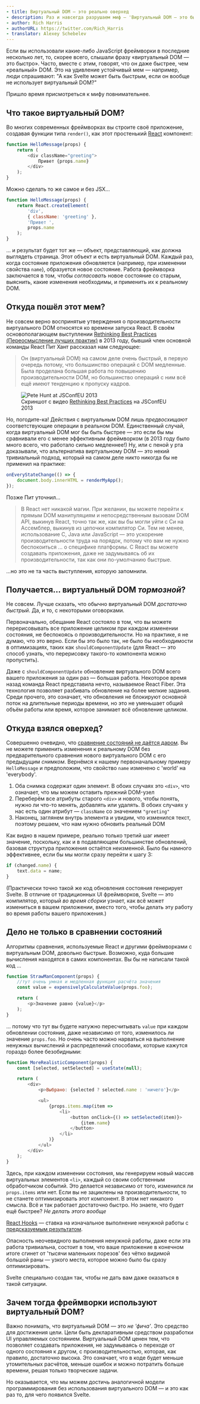 ```yaml
---
- title: Виртуальный DOM — это реально оверхед
- description: Раз и навсегда разрушаем миф — 'Виртуальный DOM — это быстро'
- author: Rich Harris
- authorURL: https://twitter.com/Rich_Harris
- translator: Alexey Schebelev
---
```


Если вы использовали какие-либо JavaScript фреймворки в последние несколько лет, то, скорее всего, слышали фразу «виртуальный DOM — это быстро». Часто, вместе с этим, говорят, что он даже быстрее, чем «реальный» DOM. Это на удивление устойчивый мем — например, люди спрашивают: "А как Svelte может быть быстрым, если он вообще не использует виртуальный DOM?"

Пришло время присмотреться к мифу повнимательнее.


## Что такое виртуальный DOM?

Во многих современных фреймворках вы строите своё приложение, создавая функции типа `render()`, как этот простенький [React](https://reactjs.org/) компонент:

```js
function HelloMessage(props) {
	return (
		<div className="greeting">
			Привет {props.name}
		</div>
	);
}
```

Можно сделать то же самое и без JSX...

```js
function HelloMessage(props) {
	return React.createElement(
		'div',
		{ className: 'greeting' },
		'Привет ',
		props.name
	);
}
```

... и результат будет тот же — объект, представляющий, как должна выглядеть страница. Этот объект и есть виртуальный DOM. Каждый раз, когда состояние приложения обновляется (например, при изменении свойства `name`), образуется новое состояние. Работа фреймворка заключается в том, чтобы *согласовать* новое состояние со старым, выяснить, какие изменения необходимы, и применить их к реальному DOM.


## Откуда пошёл этот мем?

Не совсем верно воспринятые утверждения о производительности виртуального DOM относятся ко времени запуска React. В своём основополагающем выступлении [Rethinking Best Practices (Переосмысление лучших практик)](https://www.youtube.com/watch?v=x7cQ3mrcKaY) в 2013 году, бывший член основной команды React Пит Хант рассказал нам следующее:

> Он (виртуальный DOM) на самом деле очень быстрый, в первую очередь потому, что большинство операций c DOM медленные. Была проделана большая работа по повышению производительности DOM, но большинство операций с ним всё ещё имеют тенденцию к пропуску кадров.

<figure>
	<img alt="Pete Hunt at JSConfEU 2013" src="/media/rethinking-best-practices.jpg">
	<figcaption>Скриншот с видео <a href="https://www.youtube.com/watch?v=x7cQ3mrcKaY">Rethinking Best Practices</a> на JSConfEU 2013</figcaption>
</figure>

Но, погодите-ка! Действия с виртуальным DOM лишь *предвосхищают* соответствующие операции в реальном DOM. Единственный случай, когда виртуальный DOM мог бы быть быстрее — это если бы мы сравнивали его с менее эффективным фреймворком (в 2013 году было много всего, что работало сильно медленнее!) Ну, или с пеной у рта доказывали, что альтернатива виртуальному DOM — это некий тривиальный подход, который на самом деле никто никогда бы не применил на практике:

```js
onEveryStateChange(() => {
	document.body.innerHTML = renderMyApp();
});
```

Позже Пит уточнил...

> В React нет никакой магии. При желании, вы можете перейти к прямым DOM манипуляциям и непосредственным вызовам DOM API, выкинув React, точно так же, как вы бы могли уйти с Си на Ассемблер, выкинув из цепочки компилятор Cи. Тем не менее, использование C, Java или JavaScript — это ускорение производительности труда на порядок, потому что вам не нужно беспокоиться ... о специфике платформы. С React вы можете создавать приложения, даже не задумываясь об их производительности, так как они по-умолчанию быстрые.

...но это не та часть выступления, которую запомнили.



## Получается...  виртуальный DOM *тормозной*?


Не совсем. Лучше сказать, что обычно виртуальный DOM *достаточно быстрый*. Да, и то, с некоторыми оговорками.

Первоначально, обещание React состояло в том, что вы можете перерисовывать все приложение целиком при каждом изменении состояния, не беспокоясь о производительности. Но на практике, я не думаю, что это верно. Если бы это было так, не было бы необходимости в оптимизациях, таких как `shouldComponentUpdate` (для React — это способ узнать, что перерисовку такого-то компонента можно пропустить).

Даже с `shouldComponentUpdate` обновление виртуального DOM всего вашего приложения за один раз — большая работа. Некоторое время назад команда React представила нечто, называемое React Fiber. Эта технология позволяет разбивать обновление на более мелкие задания. Среди прочего, это означает, что обновления не блокируют основной поток на длительные периоды времени, но это не уменьшает общий объём работы или время, которое занимает всё обновление целиком.


## Откуда взялся оверхед?

Совершенно очевидно, что [сравнение состояний не даётся даром](https://twitter.com/pcwalton/status/1015694528857047040). Вы не можете применить изменения к реальному DOM без предварительного сравнения нового виртуального DOM с его предыдущим *снимком*. Вернёмся к нашему первоначальному примеру `HelloMessage` и предположим, что свойство `name` изменено с 'world' на 'everybody'.

1. Оба снимка содержат один элемент. В обоих случаях это `<div>`, что означает, что мы можем оставить прежний DOM-узел
2. Переберём все атрибуты старого `<div>` и нового, чтобы понять, нужно ли что-то менять, добавлять или удалять. В обоих случаях у нас есть один атрибут — `className` со значением `"greeting"`
3. Наконец, заглянем внутрь элемента и увидим, что изменился текст, поэтому решаем, что нам нужно обновить реальный DOM

Как видно в нашем примере, реально только третий шаг имеет значение, поскольку, как и в подавляющем большинстве обновлений, базовая структура приложения остаётся неизменной. Было бы намного эффективнее, если бы мы могли сразу перейти к шагу 3:

```js
if (changed.name) {
	text.data = name;
}
```

(Практически точно такой же код обновления состояния генерирует Svelte. В отличие от традиционных UI фреймворков, Svelte — это компилятор, который *во время сборки* узнает, как всё может измениться в вашем приложении, вместо того, чтобы делать эту работу во время работы вашего приложения.)


## Дело не только в сравнении состояний

Алгоритмы сравнения, используемые React и другими фреймворками с  виртуальным DOM, довольно быстрые. Возможно, куда большие вычисления находятся в самих компонентах. Вы бы не написали такой код ...

```js
function StrawManComponent(props) {
	//тут очень умная и медленная функция расчёта значения
	const value = expensivelyCalculateValue(props.foo);

	return (
		<p>Значение равно {value}</p>
	);
}
```

... потому что тут вы будете натужно пересчитывать `value` при каждом обновлении состояния, даже независимо от того, изменилось ли значение `props.foo`. Но очень часто можно нарваться на выполнение ненужных вычислений и распределений способами, которые кажутся гораздо более безобидными:

```js
function MoreRealisticComponent(props) {
	const [selected, setSelected] = useState(null);

	return (
		<div>
			<p>Выбрано: {selected ? selected.name : 'ничего'}</p>

			<ul>
				{props.items.map(item =>
					<li>
						<button onClick={() => setSelected(item)}>
							{item.name}
						</button>
					</li>
				)}
			</ul>
		</div>
	);
}
```

Здесь, при каждом изменении состояния, мы генерируем новый массив виртуальных элементов `<li>`, каждый со своим собственным обработчиком событий. Это делается независимо от того, изменился ли  `props.items` или нет. Если вы не зациклены на производительности, то не станете оптимизировать этот компонент. В этом нет никакого смысла. Всё и так работает достаточно быстро. Но знаете, что будет ещё быстрее? *Не делать этого вообще*

<aside><p><a href="https://reactjs.org/docs/hooks-intro.html">React Hooks</a> — ставка на изначальное выполнение ненужной работы с <a href="https://twitter.com/thekitze/status/1078582382201131008">предсказуемым результатом</a>.</p></aside>

Опасность неочевидного выполнения ненужной работы, даже если эта работа тривиальна, состоит в том, что ваше приложение в конечном итоге сгинет от 'тысячи маленьких порезов' без чётко видимой большой раны — узкого места, которое можно было бы сразу оптимизировать.

Svelte специально создан так, чтобы не дать вам даже оказаться в такой ситуации.


## Зачем тогда фреймворки используют виртуальный DOM?

Важно понимать, что виртуальный DOM  — это *не 'фича'*. Это средство для достижения цели. Цели быть декларативным средством разработки UI управляемых состоянием. Виртуальный DOM ценен тем, что позволяет создавать приложения, не задумываясь о переходе от одного состояния к другом, с производительностью, которая, как правило, достаточно высока. Это означает, что в коде будет меньше утомительных расчётов, меньше ошибок и можно потратить больше времени, решая только творческие задачи.

Но оказывается, что мы можем достичь аналогичной модели программирования без использования виртуального DOM — и это как раз то, для чего появился Svelte.